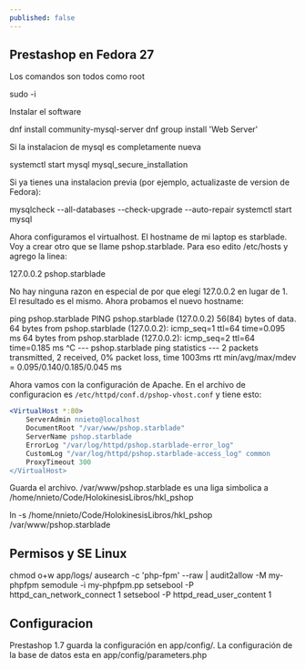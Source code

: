 ```yaml
---
published: false
---
```

## Prestashop en Fedora 27

Los comandos son todos como root

sudo -i

Instalar el software

dnf install community-mysql-server
dnf group install 'Web Server'

Si la instalacion de mysql es completamente nueva

systemctl start mysql
mysql_secure_installation

Si ya tienes una instalacion previa (por ejemplo, actualizaste de version de Fedora):

mysqlcheck --all-databases --check-upgrade --auto-repair
systemctl start mysql

Ahora configuramos el virtualhost. El hostname de mi laptop es starblade. Voy a crear otro que se llame pshop.starblade. Para eso edito /etc/hosts y agrego la linea:

127.0.0.2  pshop.starblade

No hay ninguna razon en especial de por que elegí 127.0.0.2 en lugar de 1. El resultado es el mismo. Ahora probamos el nuevo hostname:

ping pshop.starblade
PING pshop.starblade (127.0.0.2) 56(84) bytes of data.
64 bytes from pshop.starblade (127.0.0.2): icmp_seq=1 ttl=64 time=0.095 ms
64 bytes from pshop.starblade (127.0.0.2): icmp_seq=2 ttl=64 time=0.185 ms
^C
--- pshop.starblade ping statistics ---
2 packets transmitted, 2 received, 0% packet loss, time 1003ms
rtt min/avg/max/mdev = 0.095/0.140/0.185/0.045 ms

Ahora vamos con la configuración de Apache. En el archivo de configuracion es `/etc/httpd/conf.d/pshop-vhost.conf` y tiene esto: 

```apache
<VirtualHost *:80>
    ServerAdmin nnieto@localhost
    DocumentRoot "/var/www/pshop.starblade"
    ServerName pshop.starblade
    ErrorLog "/var/log/httpd/pshop.starblade-error_log"
    CustomLog "/var/log/httpd/pshop.starblade-access_log" common
    ProxyTimeout 300
</VirtualHost>
```

Guarda el archivo. /var/www/pshop.starblade es una liga simbolica a /home/nnieto/Code/HolokinesisLibros/hkl_pshop

ln -s /home/nnieto/Code/HolokinesisLibros/hkl_pshop /var/www/pshop.starblade


## Permisos y SE Linux

chmod o+w app/logs/
ausearch -c 'php-fpm' --raw | audit2allow -M my-phpfpm
semodule -i my-phpfpm.pp
setsebool -P httpd_can_network_connect 1
setsebool -P httpd_read_user_content 1

## Configuracion

Prestashop 1.7 guarda la configuración en app/config/. La configuración de la base de datos esta en app/config/parameters.php
